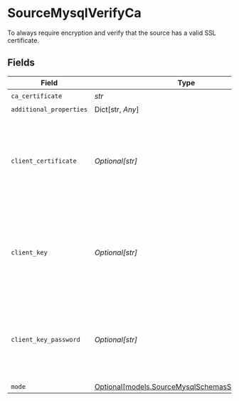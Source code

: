 # SourceMysqlVerifyCa

To always require encryption and verify that the source has a valid SSL certificate.


## Fields

| Field                                                                                                                     | Type                                                                                                                      | Required                                                                                                                  | Description                                                                                                               |
| ------------------------------------------------------------------------------------------------------------------------- | ------------------------------------------------------------------------------------------------------------------------- | ------------------------------------------------------------------------------------------------------------------------- | ------------------------------------------------------------------------------------------------------------------------- |
| `ca_certificate`                                                                                                          | *str*                                                                                                                     | :heavy_check_mark:                                                                                                        | CA certificate                                                                                                            |
| `additional_properties`                                                                                                   | Dict[str, *Any*]                                                                                                          | :heavy_minus_sign:                                                                                                        | N/A                                                                                                                       |
| `client_certificate`                                                                                                      | *Optional[str]*                                                                                                           | :heavy_minus_sign:                                                                                                        | Client certificate (this is not a required field, but if you want to use it, you will need to add the Client key as well) |
| `client_key`                                                                                                              | *Optional[str]*                                                                                                           | :heavy_minus_sign:                                                                                                        | Client key (this is not a required field, but if you want to use it, you will need to add the Client certificate as well) |
| `client_key_password`                                                                                                     | *Optional[str]*                                                                                                           | :heavy_minus_sign:                                                                                                        | Password for keystorage. This field is optional. If you do not add it - the password will be generated automatically.     |
| `mode`                                                                                                                    | [Optional[models.SourceMysqlSchemasSslModeMode]](../models/sourcemysqlschemassslmodemode.md)                              | :heavy_minus_sign:                                                                                                        | N/A                                                                                                                       |